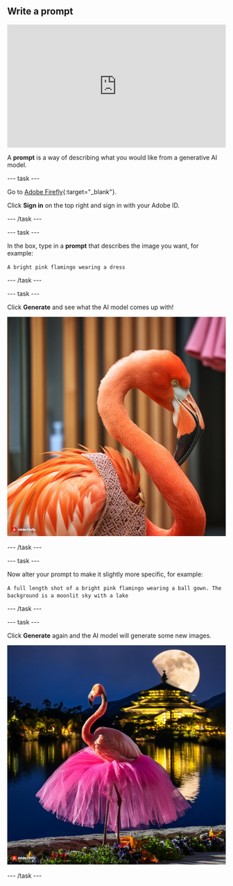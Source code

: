 ## Write a prompt

<html>
  <div style="position: relative; overflow: hidden; padding-top: 56.25%;">
    <iframe style="position: absolute; top: 0; left: 0; right: 0; width: 100%; height: 100%; border: none;" src="https://www.youtube.com/embed/vzOceje1rH4?rel=0&cc_load_policy=1" allowfullscreen allow="accelerometer; autoplay; clipboard-write; encrypted-media; gyroscope; picture-in-picture; web-share"></iframe>
  </div>
</html>


A **prompt** is a way of describing what you would like from a generative AI model. 

--- task ---

Go to [Adobe Firefly](https://firefly.adobe.com/){:target="_blank"}.

Click **Sign in** on the top right and sign in with your Adobe ID.

--- /task ---

--- task ---

In the box, type in a **prompt** that describes the image you want, for example:

`A bright pink flamingo wearing a dress`

--- /task ---

--- task ---

Click **Generate** and see what the AI model comes up with!

![An AI-generated image of a bright pink flamingo wearing a dress.](images/flamingo1a.jpg)

--- /task ---

--- task ---

Now alter your prompt to make it slightly more specific, for example:

`A full length shot of a bright pink flamingo wearing a ball gown. The background is a moonlit sky with a lake`

--- /task ---

--- task ---

Click **Generate** again and the AI model will generate some new images. 

![An AI-generated image of a flamingo wearing a ball gown.](images/flamingo2a.jpg)

--- /task ---
